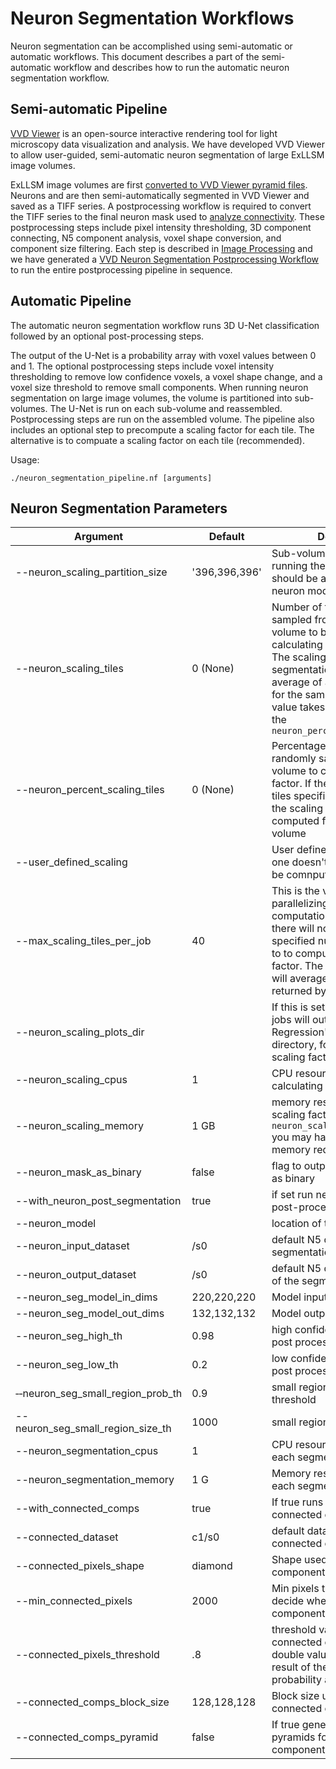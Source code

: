 # Neuron Segmentation Workflows

Neuron segmentation can be accomplished using semi-automatic or automatic workflows. This document describes a part of the semi-automatic workflow and describes how to run the automatic neuron segmentation workflow.

## Semi-automatic Pipeline

[VVD Viewer](https://github.com/JaneliaSciComp/VVDViewer) is an open-source interactive rendering tool for light microscopy data visualization and analysis. We have developed VVD Viewer to allow user-guided, semi-automatic neuron segmentation of large ExLLSM image volumes. 

ExLLSM image volumes are first [converted to VVD Viewer pyramid files](./ImageProcessing.md). Neurons and are then semi-automatically segmented in VVD Viewer and saved as a TIFF series. A postprocessing workflow is required to convert the TIFF series to the final neuron mask used to [analyze connectivity](./SynapsePrediction.md). These postprocessing steps include pixel intensity thresholding, 3D component connecting, N5 component analysis, voxel shape conversion, and component size filtering. Each step is described in [Image Processing](./ImageProcessing.md) and we have generated a [VVD Neuron Segmentation Postprocessing Workflow](./ImageProcessing.md#vvd-neuron-segmentation-postprocessing-workflow) to run the entire postprocessing pipeline in sequence.

## Automatic Pipeline

The automatic neuron segmentation workflow runs 3D U-Net classification followed by an optional post-processing steps. 

The output of the U-Net is a probability array with voxel values between 0 and 1. The optional postprocessing steps include voxel intensity thresholding to remove low confidence voxels, a voxel shape change, and a voxel size threshold to remove small components. When running neuron segmentation on large image volumes, the volume is partitioned into sub-volumes. The U-Net is run on each sub-volume and reassembled. Postprocessing steps are run on the assembled volume. The pipeline also includes an optional step to precompute a scaling factor for each tile. The alternative is to compuate a scaling factor on each tile (recommended).

Usage:

    ./neuron_segmentation_pipeline.nf [arguments]

## Neuron Segmentation Parameters

| Argument | Default | Description |
|----------|---------|-------------|
| --neuron_scaling_partition_size | '396,396,396' | Sub-volume partition size for running the U-Net model. This should be a multiple of the neuron model output shape |
| --neuron_scaling_tiles| 0 (None) | Number of tiles randomly sampled from the entire volume to be used for calculating the scaling factor. The scaling factor used for segmentation will be the average of all values computed for the sampled tiles. This value takes precedence over the `neuron_percent_scaling_tiles` |
| --neuron_percent_scaling_tiles | 0 (None) | Percentage of the tiles randomly sampled from the volume to calculate the scaling factor. If there's no number of tiles specified for scaling factor the scaling factor will be computed for each sub-volume |
| --user_defined_scaling | | User defined scaling factor if one doesn't want the scaling to be comnputed for each tile |
| --max_scaling_tiles_per_job | 40 | This is the value used for parallelizing the scaling factor computation so that in each job there will not be more than the specified number of tiles used to to compute the scaling factor. The final scaling factor will average the values returned by each individual job |
| --neuron_scaling_plots_dir | | If this is set the scaling factor jobs will output the 'Huber Regression' plots in this directory, for all tiles used for scaling factor computation |
| --neuron_scaling_cpus | 1 | CPU resources required for calculating the scaling factor |
| --neuron_scaling_memory| 1 GB | memory resources needed for scaling factor jobs; for larger `neuron_scaling_partition_size` you may have to increase the memory required by each job |
| --neuron_mask_as_binary | false | flag to output the neuron mask as binary |
| --with_neuron_post_segmentation | true | if set run neuron segmentation post-processing |
| --neuron_model| | location of the U-Net model |
| --neuron_input_dataset | /s0 | default N5 dataset used for segmentation |
| --neuron_output_dataset | /s0 | default N5 dataset of the result of the segmentation |
| --neuron_seg_model_in_dims | 220,220,220 | Model input shape |
| --neuron_seg_model_out_dims | 132,132,132 | Model output shape |
| --neuron_seg_high_th | 0.98 | high confidence threshold for post process flood filling |
| --neuron_seg_low_th | 0.2 | low confidence threshold for post process flood filling |
| &#x2011;&#x2011;neuron_seg_small_region_prob_th | 0.9 | small region probability threshold |
| --neuron_seg_small_region_size_th | 1000 | small region size threshold |
| --neuron_segmentation_cpus | 1 | CPU resources required for each segmentation job |
| --neuron_segmentation_memory | 1 G | Memory resources required for each segmentation job |
| --with_connected_comps | true | If true runs the N5 Spark based connected components |
| --connected_dataset | c1/s0 | default dataset used for connected components |
| --connected_pixels_shape | diamond | Shape used for connected components |
| --min_connected_pixels | 2000 | Min pixels threshold used to decide whether to keep the component or not |
| --connected_pixels_threshold | .8 | threshold value for neuron connected components. It is a double value < 1 because the result of the segmentation is a probability array. |
| --connected_comps_block_size | 128,128,128 | Block size used for generating connected comps |
| --connected_comps_pyramid | false | If true generates multiscale pyramids for connected components |


